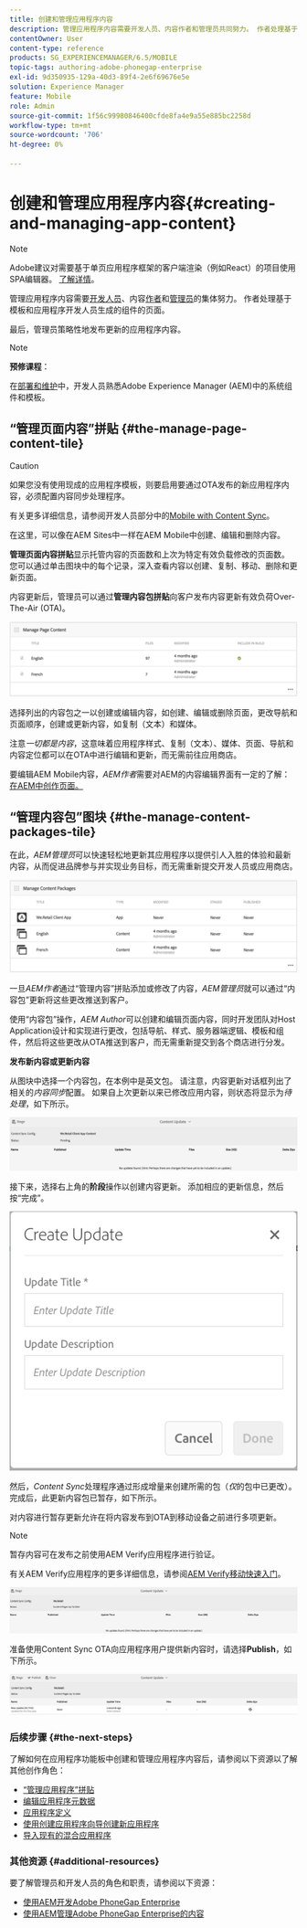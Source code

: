 ```yaml
---
title: 创建和管理应用程序内容
description: 管理应用程序内容需要开发人员、内容作者和管理员共同努力。 作者处理基于模板和应用程序开发人员生成的组件的页面。
contentOwner: User
content-type: reference
products: SG_EXPERIENCEMANAGER/6.5/MOBILE
topic-tags: authoring-adobe-phonegap-enterprise
exl-id: 9d350935-129a-40d3-89f4-2e6f69676e5e
solution: Experience Manager
feature: Mobile
role: Admin
source-git-commit: 1f56c99980846400cfde8fa4e9a55e885bc2258d
workflow-type: tm+mt
source-wordcount: '706'
ht-degree: 0%

---
```


# 创建和管理应用程序内容{#creating-and-managing-app-content}

>[!NOTE]
>
>Adobe建议对需要基于单页应用程序框架的客户端渲染（例如React）的项目使用SPA编辑器。 [了解详情](/help/sites-developing/spa-overview.md)。

管理应用程序内容需要[开发人员](#developer)、内容[作者](#author)和[管理员](#administrator)的集体努力。 作者处理基于模板和应用程序开发人员生成的组件的页面。

最后，管理员策略性地发布更新的应用程序内容。

>[!NOTE]
>
>**预修课程**：
>
>在[部署和维护](/help/sites-deploying/deploy.md)中，开发人员熟悉Adobe Experience Manager (AEM)中的系统组件和模板。

## “管理页面内容”拼贴 {#the-manage-page-content-tile}

>[!CAUTION]
>
>如果您没有使用现成的应用程序模板，则要启用要通过OTA发布的新应用程序内容，必须配置内容同步处理程序。
>
>有关更多详细信息，请参阅开发人员部分中的[Mobile with Content Sync](/help/mobile/phonegap-contentsync.md)。

在这里，可以像在AEM Sites中一样在AEM Mobile中创建、编辑和删除内容。

**管理页面内容拼贴**&#x200B;显示托管内容的页面数和上次为特定有效负载修改的页面数。 您可以通过单击图块中的每个记录，深入查看内容以创建、复制、移动、删除和更新页面。

内容更新后，管理员可以通过&#x200B;**管理内容包拼贴**&#x200B;向客户发布内容更新有效负荷Over-The-Air (OTA)。

![chlimage_1-161](assets/chlimage_1-161.png)

选择列出的内容包之一以创建或编辑内容，如创建、编辑或删除页面，更改导航和页面顺序，创建或更新内容，如复制（文本）和媒体。

注意&#x200B;*一切都是内容*，这意味着应用程序样式、复制（文本）、媒体、页面、导航和内容定位都可以在OTA中进行编辑和更新，而无需前往应用商店。

要编辑AEM Mobile内容，*AEM作者*需要对AEM的内容编辑界面有一定的了解：[在AEM中创作页面。](/help/sites-authoring/qg-page-authoring.md)

## “管理内容包”图块 {#the-manage-content-packages-tile}

在此，*AEM管理员*&#x200B;可以快速轻松地更新其应用程序以提供引人入胜的体验和最新内容，从而促进品牌参与并实现业务目标，而无需重新提交开发人员或应用商店。

![chlimage_1-162](assets/chlimage_1-162.png)

一旦&#x200B;*AEM作者*&#x200B;通过“管理内容”拼贴添加或修改了内容，*AEM管理员*&#x200B;就可以通过“内容包”更新将这些更改推送到客户。

使用“内容包”操作，*AEM Author*&#x200B;可以创建和编辑页面内容，同时开发团队对Host Application设计和实现进行更改，包括导航、样式、服务器端逻辑、模板和组件，然后将这些更改从OTA推送到客户，而无需重新提交到各个商店进行分发。

**发布新内容或更新内容**

从图块中选择一个内容包，在本例中是英文包。 请注意，内容更新对话框列出了相关的&#x200B;*内容同步*&#x200B;配置。 如果自上次更新以来已修改应用内容，则状态将显示为&#x200B;*待处理*，如下所示。

![chlimage_1-163](assets/chlimage_1-163.png)

接下来，选择右上角的&#x200B;**阶段**&#x200B;操作以创建内容更新。 添加相应的更新信息，然后按“完成”。

![chlimage_1-164](assets/chlimage_1-164.png)

然后，*Content Sync*&#x200B;处理程序通过形成增量来创建所需的包（*仅*&#x200B;的包中已更改）。 完成后，此更新内容包已暂存，如下所示。

对内容进行暂存更新允许在将内容发布到OTA到移动设备之前进行多项更新。

>[!NOTE]
>
>暂存内容可在发布之前使用AEM Verify应用程序进行验证。
>
>有关AEM Verify应用程序的更多详细信息，请参阅[AEM Verify移动快速入门](/help/mobile/phonegap-mobile-quickstart.md)。

![chlimage_1-165](assets/chlimage_1-165.png)

准备使用Content Sync OTA向应用程序用户提供新内容时，请选择&#x200B;**Publish**，如下所示。

![chlimage_1-166](assets/chlimage_1-166.png)

### 后续步骤 {#the-next-steps}

了解如何在应用程序功能板中创建和管理应用程序内容后，请参阅以下资源以了解其他创作角色：

* [“管理应用程序”拼贴](/help/mobile/phonegap-app-details-tile.md)
* [编辑应用程序元数据](/help/mobile/phonegap-editmetadata.md)
* [应用程序定义](/help/mobile/phonegap-app-definitions.md)
* [使用创建应用程序向导创建新应用程序](/help/mobile/phonegap-create-new-app.md)
* [导入现有的混合应用程序](/help/mobile/phonegap-adding-content-to-imported-app.md)

### 其他资源 {#additional-resources}

要了解管理员和开发人员的角色和职责，请参阅以下资源：

* [使用AEM开发Adobe PhoneGap Enterprise](/help/mobile/developing-in-phonegap.md)
* [使用AEM管理Adobe PhoneGap Enterprise的内容](/help/mobile/administer-phonegap.md)
